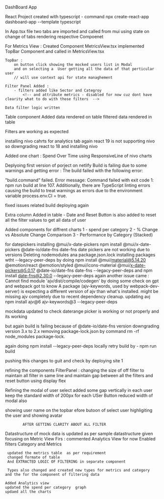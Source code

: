 DashBoard App

React Project created with typescript - command
npx create-react-app dashboard-app --template typescript

In App.tsx file two tabs are imported and called from mui
using state on change of tabs rendering respective Compoenet

For Metrics View :
Created Component MetricsView.tsx
implemented TopBar Component and called in MetricsView.tsx

    TopBar :
        on button click showing the mocked users list in Modal
        and on selecting a  User getting all the data of that perticular user
        // will use context api for state managhement

    Filter Panel Added :
        - filters added like Sector and Categroy
            <!-- and attribute metrics - disabled for now cuz dont have clearity what to do with those filters  -->

    Data filter logic written

Table component Added
data rendered on table
filtered data rendered in table

<!-- datepicker is not working because of rect verion  need to downgrade version  -->

Filters are working as expected

<!-- ________________________________________________________________________________________________________________________________________ -->

installing nivo cahrts for analytics tab
again react 19 is not supporting nivo  
so downgrading react to 18
and installing nivo

Added one chart : Spend Over Time using ResponsiveLine of nivo charts

Deplyoing first version of porject on netlify
Build is failing due to some warnings and getting error :
The build failed with the following error:

"build.command" failed. Error message: Command failed with exit code 1: npm run build at line 107.
Additionally, there are TypeScript linting errors causing the build to treat warnings as errors due to the environment variable process.env.CI = true.

fixed issues related build deploying again

<!--  -->

Extra column Added in table - Date
and Reset Button is also added to reset all the filter values to get all data of user

<!--  -->

Added components for diffrent charts
1 - spend per category
2 - % Change vs Absolute Change Comparison
3 - Performance by Category (Stacked)

<!-- DateRange picker and Attribute and metrics filter remaining  -->

for datepickers installing @mui/x-date-pickers
npm install @mui/x-date-pickers @date-io/date-fns date-fns
date pickers are not working due to versions
Deleting nodemodules ana package.json.lock
installing packages wtht --legacy-peer-deps by doing npm install @mui/material@5.14.20 @emotion/react @emotion/styled @mui/icons-material @mui/x-date-pickers@5.0.17 @date-io/date-fns date-fns --legacy-peer-deps
and npm install date-fns@2.30.0 --legacy-peer-deps
again another issue came : Cannot find module 'ajv/dist/compile/codegen'
by doing some check on gpt and webpack got to know
A package (ajv-keywords, used by webpack-dev-server) is expecting a different version of ajv than what's installed.
might be missing ajv completely due to recent dependency cleanup.
updating avj npm install ajv@6 ajv-keywords@3 --legacy-peer-deps

mockdata updated to check daterange picker is working or not properly
and its working

but again build is failing
because of @date-io/date-fns version downgrading version 3.x to 2.x
removing package-lock.json by command rm -rf node_modules package-lock.

again doing npm install --legacy-peer-deps
locally retry build by - npm run build

pushing this changes to guit and check by deploying site 1

<!-- <> -->

refining the components
FilterPanel :
changing the size of off filter to maintain all filter in same line and maintain gap between all the filters and reset button using display flex

Refining the modal of user select added some gap vertically in each user
keep the standard width of 200px for each USer Button
reduced width of modal also

showing user name on the topbar efore butoon of select user
highligiting the user and showing avatar

<!-- ------------------------------------------------------- -->

            AFTER GETTING CLARITY ABOUT ALL FILTER

<!-- ------------------------------------------------------- -->

Datastructure of mock data is updated as per sample datastructure given
focusing on Metric View Firs :
commented Analytics View for now
Enabled filters Category and Metrics

     updated the metrics table  as per requirement
     changed formate of table
     And EXTRACTED LOGIC OF FILTERING in separate component

     Types also changed and created new types for metrics and category  and the for the component of filtering data

<!--
     Still one issue is there when we select multiple filters the UI is pushing down -->

    Added Analytics view
    updated the spend per category  graph
    updaed all the charts
